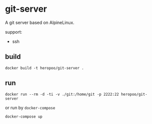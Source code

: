 # git-server

A git server based on AlpineLinux.

support:
* ssh

## build 
```
docker build -t heropoo/git-server .
```

## run 
```
docker run --rm -d -ti -v ./git:/home/git -p 2222:22 heropoo/git-server
```

or run by `docker-compose` 
```
docker-compose up
```
